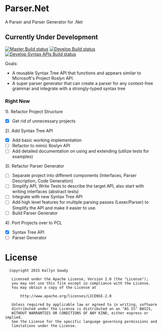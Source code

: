# Parser.Net
A Parser and Parser Generator for .Net

## Currently Under Development

[![Master Build status](https://ci.appveyor.com/api/projects/status/2bllnjr75h37vi5w/branch/master?svg=true&passingText=master%20-%20passing&failingText=master%20-%20failing&pendingText=master%20-%20pending)](https://ci.appveyor.com/project/KallynGowdy/parser-net/branch/master)
[![Develop Build status](https://ci.appveyor.com/api/projects/status/2bllnjr75h37vi5w/branch/develop?svg=true&passingText=develop%20-%20passing&failingText=develop%20-%20failing&pendingText=develop%20-%20pending)](https://ci.appveyor.com/project/KallynGowdy/parser-net/branch/develop)
[![Develop Syntax APIs Build status](https://ci.appveyor.com/api/projects/status/2bllnjr75h37vi5w/branch/develop-syntax-apis?svg=true&passingText=develop-syntax-apis%20-%20passing&failingText=develop-syntax-apis%20-%20failing&pendingText=develop-syntax-apis%20-%20pending)](https://ci.appveyor.com/project/KallynGowdy/parser-net/branch/develop-syntax-apis)


Goals:

- A reusable Syntax Tree API that functions and appears similar to Microsoft's Project Roslyn API.
- A super parser generator that can create a parser for any context-free grammar and integrate with a strongly-typed syntax tree

### Right Now

1). Refactor Project Structure
  - [x] Get rid of unnecessary projects

2). Add Syntax Tree API
  - [x] Add basic working implementation
  - [ ] Refactor to mimic Roslyn API
  - [ ] Add detailed documentation on using and extending (utilize tests for examples)

3). Refactor Parser Generator
  - [ ] Separate project into different components (Interfaces, Parser Description, Code Generation)
  - [ ] Simplify API, Write Tests to describe the target API, also start with writing interfaces (abstract tests)
  - [ ] Integrate with new Syntax Tree API
  - [ ] Add high level features for multiple parsing passes (Lexer/Parser) to Simplify the API and make it easier to use.
  - [ ] Build Parser Generator

4). Port Projects over to PCL
  - [x] Syntax Tree API
  - [ ] Parser Generator

# License

```
  Copyright 2015 Kallyn Gowdy

   Licensed under the Apache License, Version 2.0 (the "License");
   you may not use this file except in compliance with the License.
   You may obtain a copy of the License at

       http://www.apache.org/licenses/LICENSE-2.0

   Unless required by applicable law or agreed to in writing, software
   distributed under the License is distributed on an "AS IS" BASIS,
   WITHOUT WARRANTIES OR CONDITIONS OF ANY KIND, either express or implied.
   See the License for the specific language governing permissions and
   limitations under the License.
```
